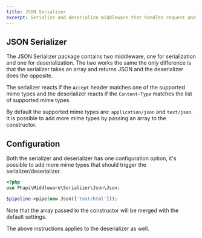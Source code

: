 ```yaml
---
title: JSON Serializer
excerpt: Serialize and deserialize middleware that handles request and response data formatted as JSON
---
```


## JSON Serializer
The JSON Serializer package contains two middleware, one for serialization and one for deserialization. The two works the same the only difference is that the serializer takes an array and returns JSON and the deserializer does the opposite.

The serializer reacts if the <code>Accept</code> header matches one of the supported mime types and the deserializer reacts if the <code>Content-Type</code> matches the list of supported mime types.

By default the supported mime types are: <code>application/json</code> and <code>text/json</code>. It is possible to add more mime types by passing an array to the constructor.

## Configuration
Both the serializer and deserializer has one configuration option, it's possible to add more mime types that should trigger the serializer/deserializer.

```php
<?php
use Phapi\Middleware\Serializer\Json\Json;

$pipeline->pipe(new Json(['text/html']));
```

Note that the array passed to the constructor will be merged with the default settings.

The above instructions applies to the deserializer as well.
